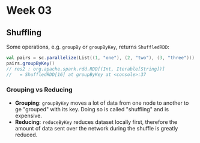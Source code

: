 # Week 03

## Shuffling

Some operations, e.g. `groupBy` or `groupByKey`, returns `ShuffledRDD`:

```scala
val pairs = sc.parallelize(List((1, "one"), (2, "two"), (3, "three")))
pairs.groupByKey()
// res2 : org.apache.spark.rdd.RDD[(Int, Iterable[String])]
//   = ShuffledRDD[16] at groupByKey at <console>:37
```

### Grouping vs Reducing

- **Grouping**: `groupByKey` moves a lot of data from one node to another to
  ge "grouped" with its key. Doing so is called "shuffling" and is expensive.
- **Reducing**: `reduceByKey` reduces dataset locally first, therefore the
  amount of data sent over the network during the shuffle is greatly reduced.

